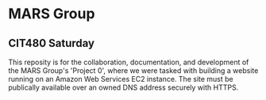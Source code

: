 # MARS Group
## CIT480 Saturday
This reposity is for the collaboration, documentation, and development of the MARS Group's 'Project 0', where we were tasked with building a website running on an Amazon Web Services EC2 instance. The site must be publically available over an owned DNS address securely with HTTPS.
